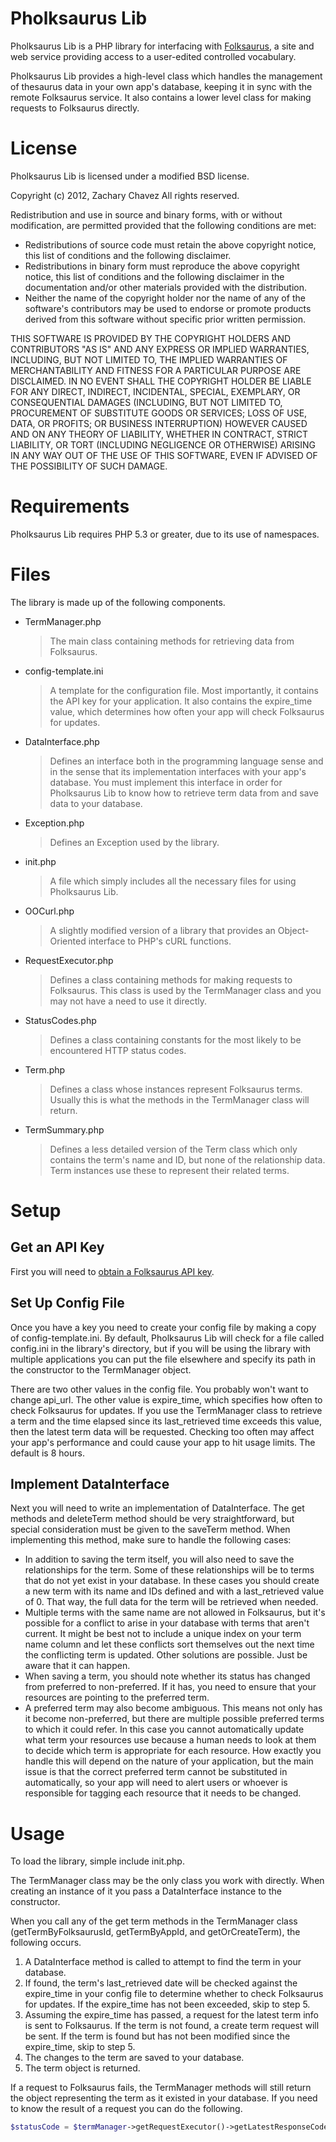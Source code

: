 Pholksaurus Lib
===============
Pholksaurus Lib is a PHP library for interfacing with [Folksaurus][], a site and
web service providing access to a user-edited controlled vocabulary.

[Folksaurus]: http://www.folksaurus.com

Pholksaurus Lib provides a high-level class which handles the management of
thesaurus data in your own app's database, keeping it in sync with the remote
Folksaurus service.  It also contains a lower level class for making requests
to Folksaurus directly.

License
=======
Pholksaurus Lib is licensed under a modified BSD license.

Copyright (c) 2012, Zachary Chavez
All rights reserved.

Redistribution and use in source and binary forms, with or without
modification, are permitted provided that the following conditions are met:
   * Redistributions of source code must retain the above copyright
     notice, this list of conditions and the following disclaimer.
   * Redistributions in binary form must reproduce the above copyright
     notice, this list of conditions and the following disclaimer in the
     documentation and/or other materials provided with the distribution.
   * Neither the name of the copyright holder nor the name of any of the
     software's contributors may be used to endorse or promote products
     derived from this software without specific prior written permission.

THIS SOFTWARE IS PROVIDED BY THE COPYRIGHT HOLDERS AND CONTRIBUTORS "AS IS" AND
ANY EXPRESS OR IMPLIED WARRANTIES, INCLUDING, BUT NOT LIMITED TO, THE IMPLIED
WARRANTIES OF MERCHANTABILITY AND FITNESS FOR A PARTICULAR PURPOSE ARE
DISCLAIMED. IN NO EVENT SHALL THE COPYRIGHT HOLDER BE LIABLE FOR ANY
DIRECT, INDIRECT, INCIDENTAL, SPECIAL, EXEMPLARY, OR CONSEQUENTIAL DAMAGES
(INCLUDING, BUT NOT LIMITED TO, PROCUREMENT OF SUBSTITUTE GOODS OR SERVICES;
LOSS OF USE, DATA, OR PROFITS; OR BUSINESS INTERRUPTION) HOWEVER CAUSED AND
ON ANY THEORY OF LIABILITY, WHETHER IN CONTRACT, STRICT LIABILITY, OR TORT
(INCLUDING NEGLIGENCE OR OTHERWISE) ARISING IN ANY WAY OUT OF THE USE OF THIS
SOFTWARE, EVEN IF ADVISED OF THE POSSIBILITY OF SUCH DAMAGE.

Requirements
============
Pholksaurus Lib requires PHP 5.3 or greater, due to its use of namespaces.

Files
=====
The library is made up of the following components.

* TermManager.php
    > The main class containing methods for retrieving data from Folksaurus.

* config-template.ini
    > A template for the configuration file.  Most importantly, it contains
    > the API key for your application.  It also contains the expire_time
    > value, which determines how often your app will check Folksaurus for
    > updates.

* DataInterface.php
    > Defines an interface both in the programming language sense and in the
    > sense that its implementation interfaces with your app's database.
    > You must implement this interface in order for Pholksaurus Lib to know
    > how to retrieve term data from and save data to your database.

* Exception.php
    > Defines an Exception used by the library.

* init.php
    > A file which simply includes all the necessary files for using
    > Pholksaurus Lib.

* OOCurl.php
    > A slightly modified version of a library that provides an Object-Oriented
    > interface to PHP's cURL functions.

* RequestExecutor.php
    > Defines a class containing methods for making requests to Folksaurus.
    > This class is used by the TermManager class and you may not have a need to use it
    > directly.

* StatusCodes.php
    > Defines a class containing constants for the most likely to be
    > encountered HTTP status codes.

* Term.php
    > Defines a class whose instances represent Folksaurus terms.  Usually this
    > is what the methods in the TermManager class will return.

* TermSummary.php
    > Defines a less detailed version of the Term class which only contains the
    > term's name and ID, but none of the relationship data.  Term instances
    > use these to represent their related terms.

Setup
=====

Get an API Key
--------------

First you will need to [obtain a Folksaurus API key][1].

[1]: http://www.folksaurus.com/profile/dev/register-app

Set Up Config File
------------------

Once you have a key you need to create your config file by making a copy of
config-template.ini.  By default, Pholksaurus Lib will check for a file
called config.ini in the library's directory, but if you will be using
the library with multiple applications you can put the file elsewhere
and specify its path in the constructor to the TermManager object.

There are two other values in the config file.  You probably won't want
to change api_url.  The other value is expire_time, which specifies
how often to check Folksaurus for updates.  If you use the TermManager class
to retrieve a term and the time elapsed since its last_retrieved time
exceeds this value, then the latest term data will be requested.  Checking
too often may affect your app's performance and could cause your app to hit
usage limits.  The default is 8 hours.

Implement DataInterface
-----------------------

Next you will need to write an implementation of DataInterface.  The get
methods and deleteTerm method should be very straightforward, but special
consideration must be given to the saveTerm method.  When implementing this
method, make sure to handle the following cases:

   * In addition to saving the term itself, you will also need to save the
     relationships for the term.  Some of these relationships will be to
     terms that do not yet exist in your database.  In these cases you should
     create a new term with its name and IDs defined and with a
     last_retrieved value of 0.  That way, the full data for the term will
     be retrieved when needed.
   * Multiple terms with the same name are not allowed in Folksaurus, but it's
     possible for a conflict to arise in your database with terms that aren't
     current.  It might be best not to include a unique index on your term name
     column and let these conflicts sort themselves out the next time the
     conflicting term is updated.  Other solutions are possible.  Just be
     aware that it can happen.
   * When saving a term, you should note whether its status has changed from
     preferred to non-preferred.  If it has, you need to ensure that your
     resources are pointing to the preferred term.
   * A preferred term may also become ambiguous.  This means not only has it
     become non-preferred, but there are multiple possible preferred terms
     to which it could refer.  In this case you cannot automatically update
     what term your resources use because a human needs to look at them to
     decide which term is appropriate for each resource.  How exactly you
     handle this will depend on the nature of your application, but the main
     issue is that the correct preferred term cannot be substituted in
     automatically, so your app will need to alert users or whoever is
     responsible for tagging each resource that it needs to be changed.

Usage
=====
To load the library, simple include init.php.

The TermManager class may be the only class you work with directly.  When
creating an instance of it you pass a DataInterface instance to the
constructor.

When you call any of the get term methods in the TermManager class
(getTermByFolksaurusId, getTermByAppId, and getOrCreateTerm), the following
occurs.

1. A DataInterface method is called to attempt to find the term in your
   database.
2. If found, the term's last_retrieved date will be checked against the
   expire_time in your config file to determine whether to check Folksaurus
   for updates.  If the expire_time has not been exceeded, skip to step 5.
3. Assuming the expire_time has passed, a request for the latest term info
   is sent to Folksaurus.  If the term is not found, a create term
   request will be sent.  If the term is found but has not been modified
   since the expire_time, skip to step 5.
4. The changes to the term are saved to your database.
5. The term object is returned.

If a request to Folksaurus fails, the TermManager methods will still return the
object representing the term as it existed in your database.  If you need
to know the result of a request you can do the following.

```php
$statusCode = $termManager->getRequestExecutor()->getLatestResponseCode();
```
